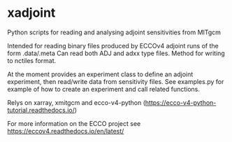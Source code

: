 # xadjoint
Python scripts for reading and analysing adjoint sensitivities from MITgcm

Intended for reading binary files produced by ECCOv4 adjoint runs of the form .data/.meta
Can read both ADJ and adxx type files.
Method for writing to nctiles format.

At the moment provides an experiment class to define an adjoint experiment, then read/write data from sensitivity files.
See examples.py for example of how to create an experiment and call related functions.

Relys on xarray, xmitgcm and ecco-v4-python (https://ecco-v4-python-tutorial.readthedocs.io/)

For more information on the ECCO project see 
https://eccov4.readthedocs.io/en/latest/

